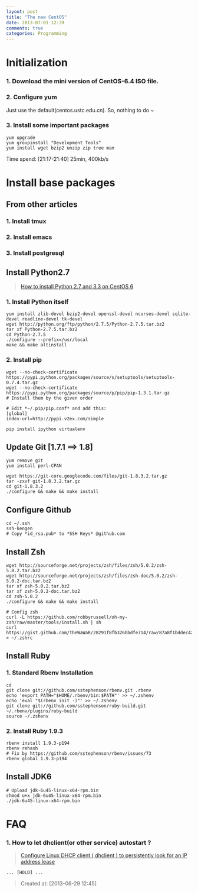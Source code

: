 ```yaml
---
layout: post
title: "The new CentOS"
date: 2013-07-01 12:39
comments: true
categories: Programming
---
```

  
Initialization
==============

### 1. Download the mini version of CentOS-6.4 ISO file.

### 2. Configure yum
  Just use the default(centos.ustc.edu.cn). So, nothing to do ~

### 3. Install some important packages

    yum upgrade
    yum groupinstall "Development Tools"
    yum install wget bzip2 unzip zip tree man 
    
Time spend: [21:17-21:40] 25min, 400kb/s



<!-- more -->


Install base packages
=====================

From other articles
-------------------
### 1. Install tmux
### 2. Install emacs
### 3. Install postgresql


Install Python2.7
-----------------
>  [How to install Python 2.7 and 3.3 on CentOS 6](http://toomuchdata.com/2012/06/25/how-to-install-python-2-7-3-on-centos-6-2/)

### 1. Install Python itself

    yum install zlib-devel bzip2-devel openssl-devel ncurses-devel sqlite-devel readline-devel tk-devel
    wget http://python.org/ftp/python/2.7.5/Python-2.7.5.tar.bz2
    tar xf Python-2.7.5.tar.bz2
    cd Python-2.7.5
    ./configure --prefix=/usr/local
    make && make altinstall


### 2. Install pip

    wget --no-check-certificate https://pypi.python.org/packages/source/s/setuptools/setuptools-0.7.4.tar.gz
    wget --no-check-certificate https://pypi.python.org/packages/source/p/pip/pip-1.3.1.tar.gz
    # Install them by the given order

    # Edit *~/.pip/pip.conf* and add this:
    [global]
    index-url=http://pypi.v2ex.com/simple

    pip install ipython virtualenv



Update Git [1.7.1 ==> 1.8]
--------------------------

    yum remove git
    yum install perl-CPAN
    
    wget https://git-core.googlecode.com/files/git-1.8.3.2.tar.gz
    tar -zxvf git-1.8.3.2.tar.gz
    cd git-1.8.3.2
    ./configure && make && make install

    
Configure Github
----------------

    cd ~/.ssh
    ssh-kengen
    # Copy *id_rsa.pub* to *SSH Keys* @github.com


Install Zsh
-----------

    wget http://sourceforge.net/projects/zsh/files/zsh/5.0.2/zsh-5.0.2.tar.bz2
    wget http://sourceforge.net/projects/zsh/files/zsh-doc/5.0.2/zsh-5.0.2-doc.tar.bz2
    tar xf zsh-5.0.2.tar.bz2
    tar xf zsh-5.0.2-doc.tar.bz2
    cd zsh-5.0.2
    ./configure && make && make install
    
    # Config zsh
    curl -L https://github.com/robbyrussell/oh-my-zsh/raw/master/tools/install.sh | sh
    curl https://gist.github.com/TheWaWaR/28291f8fb326bbdfe714/raw/87a8f1bddec42d94f93e2d851e39ad6cf4e0ef48/.zshrc > ~/.zshrc


  
Install Ruby
------------
### 1. Standard Rbenv Installation

    cd
    git clone git://github.com/sstephenson/rbenv.git .rbenv
    echo 'export PATH="$HOME/.rbenv/bin:$PATH"' >> ~/.zshenv
    echo 'eval "$(rbenv init -)"' >> ~/.zshenv
    git clone git://github.com/sstephenson/ruby-build.git ~/.rbenv/plugins/ruby-build
    source ~/.zshenv

    
### 2. Install Ruby 1.9.3

    rbenv install 1.9.3-p194
    rbenv rehash
    # Fix by https://github.com/sstephenson/rbenv/issues/73
    rbenv global 1.9.3-p194

    
Install JDK6
------------

    # Upload jdk-6u45-linux-x64-rpm.bin
    chmod u+x jdk-6u45-linux-x64-rpm.bin
    ./jdk-6u45-linux-x64-rpm.bin


 FAQ 
=====

### 1. How to let dhclient(or other service) autostart ?
> [Configure Linux DHCP client ( dhclient ) to persistently look for
an IP address lease](http://www.cyberciti.biz/faq/rhel-centos-configure-persistent-dhcp-client/)

    ... [HOLD] ...
    

> Created at: [2013-06-29 12:45]
  
